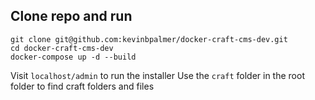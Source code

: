 ## Clone repo and run
```
git clone git@github.com:kevinbpalmer/docker-craft-cms-dev.git
cd docker-craft-cms-dev
docker-compose up -d --build
```

Visit `localhost/admin` to run the installer
Use the `craft` folder in the root folder to find craft folders and files
